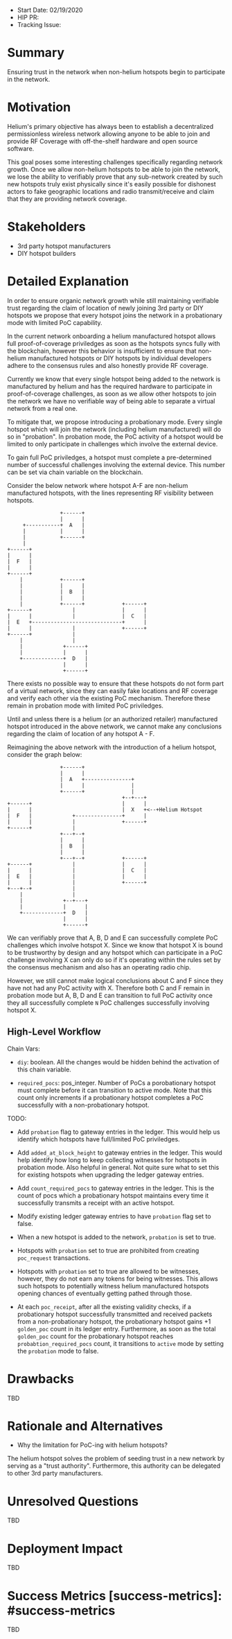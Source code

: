 - Start Date: 02/19/2020
- HIP PR:
- Tracking Issue:

# Summary
[summary]: #summary

Ensuring trust in the network when non-helium hotspots begin to
participate in the network.

# Motivation
[motivation]: #motivation

Helium's primary objective has always been to establish a decentralized
permissionless wireless network allowing anyone to be able to join and
provide RF Coverage with off-the-shelf hardware and open source
software.

This goal poses some interesting challenges specifically regarding
network growth. Once we allow non-helium hotspots to be able to join the
network, we lose the ability to verifiably prove that any sub-network
created by such new hotspots truly exist physically since it's easily
possible for dishonest actors to fake geographic locations and radio
transmit/receive and claim that they are providing network coverage.

# Stakeholders
[stakeholders]: #stakeholders

- 3rd party hotspot manufacturers
- DIY hotspot builders

# Detailed Explanation
[detailed-explanation]: #detailed-explanation

In order to ensure organic network growth while still maintaining
verifiable trust regarding the claim of location of newly joining 3rd
party or DIY hotspots we propose that every hotspot joins the network in
a probationary mode with limited PoC capability.

In the current network onboarding a helium manufactured hotspot allows
full proof-of-coverage priviledges as soon as the hotspots syncs fully
with the blockchain, however this behavior is insufficient to ensure
that non-helium manufactured hotspots or DIY hotspots by individual
developers adhere to the consensus rules and also honestly provide RF
coverage.

Currently we know that every single hotspot being added to the network
is manufactured by helium and has the required hardware to participate
in proof-of-coverage challenges, as soon as we allow other hotspots to
join the network we have no verifiable way of being able to separate a
virtual network from a real one.

To mitigate that, we propose introducing a probationary mode. Every
single hotspot which will join the network (including helium
manufactured) will do so in "probation". In probation mode, the PoC
activity of a hotspot would be limited to only participate in challenges
which involve the external device.

To gain full PoC priviledges, a hotspot must complete a pre-determined
number of successful challenges involving the external device. This
number can be set via chain variable on the blockchain.

Consider the below network where hotspot A-F are non-helium manufactured
hotspots, with the lines representing RF visibility between hotspots.

                     +------+
                     |      |
         +-----------+  A   |
         |           |      |
         |           +------+
         |
    +------+
    |      |
    |  F   |
    |      |
    +------+
        |            +------+
        |            |      |
        |            |  B   |
        |            |      |
        |            +------+            +------+
    +------+             |               |      |
    |      |             |               |  C   |
    |  E   +-----------------------------+      |
    |      |             |               +------+
    +------+             |
        |                |
        |             +------+
        |             |      |
        +-------------+  D   |
                      |      |
                      +------+

There exists no possible way to ensure that these hotspots do not form
part of a virtual network, since they can easily fake locations and RF
coverage and verify each other via the existing PoC mechanism. Therefore
these remain in probation mode with limited PoC priviledges.

Until and unless there is a helium (or an authorized retailer)
manufactured hotspot introduced in the above network, we cannot make any
conclusions regarding the claim of location of any hotspot A - F.

Reimagining the above network with the introduction of a helium hotspot,
consider the graph below:


                     +------+
                     |      |
                     |  A   +---------------+                      
                     |      |               |                      
                     +------+               |                      
                                         +--+---+                  
    +------+                             |      |                  
    |      |                             |  X   +<--+Helium Hotspot
    |  F   |             +---------------+      |                 
    |      |             |               +------+                 
    +------+             |                                        
                     +---+--+                                     
                     |      |                                     
                     |  B   |                                     
                     |      |                                     
                     +---+--+            +------+                 
    +------+             |               |      |                 
    |      |             |               |  C   |                 
    |  E   |             |               |      |                 
    |      |             |               +------+                 
    +---+--+             |                                        
        |                |                                        
        |             +--+---+                                    
        |             |      |                                    
        +-------------+  D   |                                    
                      |      |                                    
                      +------+                                    

We can verifiably prove that A, B, D and E can successfully complete
PoC challenges which involve hotspot X. Since we know that hotspot X is
bound to be trustworthy by design and any hotspot which can participate
in a PoC challenge involving X can only do so if it's operating within
the rules set by the consensus mechanism and also has an operating radio
chip.

However, we still cannot make logical conclusions about C and F since
they have not had any PoC activity with X. Therefore both C and F remain
in probation mode but A, B, D and E can transition to full PoC activity
once they all successfully complete `N` PoC challenges successfully
involving hotspot X.

## High-Level Workflow

Chain Vars:

- `diy`: boolean. All the changes would be hidden behind the activation
  of this chain variable.

- `required_pocs`: pos_integer. Number of PoCs a porobationary hotspot
  must complete before it can transition to active mode. Note that this
  count only increments if a probationary hotspot completes a PoC
  successfully with a non-probationary hotspot.

TODO:

- Add `probation` flag to gateway entries in the ledger. This would help
  us identify which hotspots have full/limited PoC priviledges.

- Add `added_at_block_height` to gateway entries in the ledger. This
  would help identify how long to keep collecting witnesses for hotspots
  in probation mode. Also helpful in general. Not quite sure what to set
  this for existing hotspots when upgrading the ledger gateway entries.

- Add `count_required_pocs` to gateway entries in the ledger. This is
  the count of pocs which a probationary hotspot maintains every time it
  successfully transmits a receipt with an active hotspot.

- Modify existing ledger gateway entries to have `probation` flag set to
  false.

- When a new hotspot is added to the network, `probation` is set to
  true.

- Hotspots with `probation` set to true are prohibited from creating
  `poc_request` transactions.

- Hotspots with `probation` set to true are allowed to be witnesses,
  however, they do not earn any tokens for being witnesses. This allows
  such hotspots to potentially witness helium manufactured hotspots
  opening chances of eventually getting pathed through those.

- At each `poc_receipt`, after all the existing validity checks, if a
  probationary hotspot successfully transmitted and received packets
  from a non-probationary hotspot, the probationary hotspot gains +1
  `golden_poc` count in its ledger entry. Furthermore, as soon as the
  total `golden_poc` count for the probationary hotspot reaches
  `probabtion_required_pocs` count, it transitions to `active` mode by
  setting the `probation` mode to false.


# Drawbacks
[drawbacks]: #drawbacks

TBD

# Rationale and Alternatives
[alternatives]: #rationale-and-alternatives

- Why the limitation for PoC-ing with helium hotspots?

The helium hotspot solves the problem of seeding trust in a new network
by serving as a "trust authority". Furthermore, this authority can be
delegated to other 3rd party manufacturers. 

# Unresolved Questions
[unresolved]: #unresolved-questions

TBD

# Deployment Impact
[deployment-impact]: #deployment-impact

TBD

# Success Metrics [success-metrics]: #success-metrics

TBD

